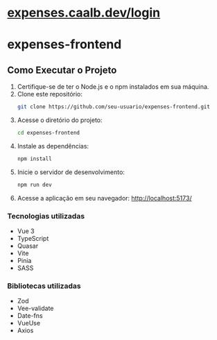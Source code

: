 # [expenses.caalb.dev/login](https://expenses.caalb.dev/login)

# expenses-frontend

## Como Executar o Projeto

1. Certifique-se de ter o Node.js e o npm instalados em sua máquina.
2. Clone este repositório:
    ```bash
    git clone https://github.com/seu-usuario/expenses-frontend.git
    ```
3. Acesse o diretório do projeto:
    ```bash
    cd expenses-frontend
    ```
4. Instale as dependências:
    ```bash
    npm install
    ```
5. Inicie o servidor de desenvolvimento:
    ```bash
    npm run dev
    ```
6. Acesse a aplicação em seu navegador: [http://localhost:5173/](http://localhost:5173/)

### Tecnologias utilizadas

* Vue 3
* TypeScript
* Quasar
* Vite
* Pinia
* SASS

### Bibliotecas utilizadas

* Zod
* Vee-validate
* Date-fns
* VueUse
* Axios



